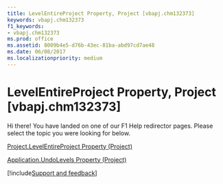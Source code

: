 ```yaml
---
title: LevelEntireProject Property, Project [vbapj.chm132373]
keywords: vbapj.chm132373
f1_keywords:
- vbapj.chm132373
ms.prod: office
ms.assetid: 8009b4e5-d76b-43ec-81ba-abd97cd7ae48
ms.date: 06/08/2017
ms.localizationpriority: medium
---
```



# LevelEntireProject Property, Project [vbapj.chm132373]

Hi there! You have landed on one of our F1 Help redirector pages. Please select the topic you were looking for below.

[Project.LevelEntireProject Property (Project)](https://msdn.microsoft.com/library/e9b1f708-cb83-223e-9cb3-0885a5824f5f%28Office.15%29.aspx)

[Application.UndoLevels Property (Project)](https://msdn.microsoft.com/library/2cfd6962-2cae-b7fe-2c8d-f0c81a1c1302%28Office.15%29.aspx)

[!include[Support and feedback](~/includes/feedback-boilerplate.md)]